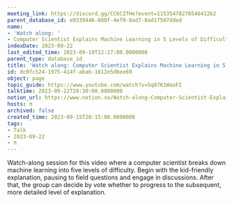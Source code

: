 ```yaml
---
meeting_link: https://discord.gg/CC6CZfHe?event=1153547827054641262
parent_database_id: e9339446-880f-4ef0-8ad7-8ad1f507dded
name:
- 'Watch along: '
- Computer Scientist Explains Machine Learning in 5 Levels of Difficulty | WIRED
indexDate: 2023-09-22
last_edited_time: 2023-09-19T12:27:00.0000000
parent_type: database_id
title: 'Watch along: Computer Scientist Explains Machine Learning in 5 Levels of Difficulty | WIRED'
id: dc0fc524-1975-414f-abab-1612e5dbee69
object: page
topic_guide: https://www.youtube.com/watch?v=5q87K1WaoFI
talktime: 2023-09-22T20:30:00.0000000
notion_url: https://www.notion.so/Watch-along-Computer-Scientist-Explains-Machine-Learning-in-5-Levels-of-Difficulty-WIRED-dc0fc5241975414fabab1612e5dbee69
hosts: π
archived: false
created_time: 2023-09-15T20:15:00.0000000
tags:
- Talk
- 2023-09-22
- π
---
```



Watch-along session for this video where a computer scientist breaks down machine learning into five levels of difficulty.
Begin with the kid-friendly explanation, pausing to field questions and engage in discussions. After that, the group can decide by vote whether to progress to the subsequent, more detailed level of explanation.

























